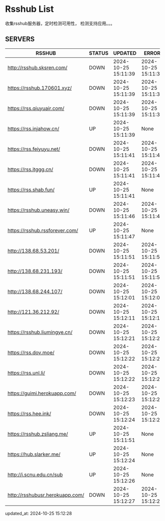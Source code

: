 # Rsshub List

收集rsshub服务器，定时检测可用性， 检测支持应用。。。


## SERVERS

|  RSSHUB   | STATUS  | UPDATED  | ERROR  | TWITTER |  
|  ----  | ----  | ----  | ----  | ---- |  
| http://rsshub.sksren.com/ | DOWN | 2024-10-25 15:11:39 | 2024-10-25 15:11:39 |  
| https://rsshub.170601.xyz/ | DOWN | 2024-10-25 15:11:39 | 2024-10-25 15:11:39 |  
| https://rss.qiuyuair.com/ | DOWN | 2024-10-25 15:11:39 | 2024-10-25 15:11:39 |  
| https://rss.injahow.cn/ | UP | 2024-10-25 15:11:39 | None ||  
| https://rss.feiyuyu.net/ | DOWN | 2024-10-25 15:11:41 | 2024-10-25 15:11:41 |  
| https://rss.itggg.cn/ | DOWN | 2024-10-25 15:11:41 | 2024-10-25 15:11:41 |  
| https://rss.shab.fun/ | UP | 2024-10-25 15:11:41 | None ||  
| https://rsshub.uneasy.win/ | DOWN | 2024-10-25 15:11:46 | 2024-10-25 15:11:46 |  
| https://rsshub.rssforever.com/ | UP | 2024-10-25 15:11:47 | None ||  
| http://138.68.53.201/ | DOWN | 2024-10-25 15:11:51 | 2024-10-25 15:11:51 |  
| http://138.68.231.193/ | DOWN | 2024-10-25 15:11:51 | 2024-10-25 15:11:51 |  
| http://138.68.244.107/ | DOWN | 2024-10-25 15:12:01 | 2024-10-25 15:12:01 |  
| http://121.36.212.92/ | DOWN | 2024-10-25 15:12:11 | 2024-10-25 15:12:11 |  
| https://rsshub.liumingye.cn/ | DOWN | 2024-10-25 15:12:21 | 2024-10-25 15:12:21 |  
| https://rss.dov.moe/ | DOWN | 2024-10-25 15:12:22 | 2024-10-25 15:12:22 |  
| https://rss.unl.li/ | DOWN | 2024-10-25 15:12:22 | 2024-10-25 15:12:22 |  
| https://guimi.herokuapp.com/ | DOWN | 2024-10-25 15:12:23 | 2024-10-25 15:12:23 |  
| https://rss.hee.ink/ | DOWN | 2024-10-25 15:12:24 | 2024-10-25 15:12:24 |  
| https://rsshub.zsliang.me/ | UP | 2024-10-25 15:11:51 | None |OK|  
| https://hub.slarker.me/ | UP | 2024-10-25 15:12:24 | None ||  
| http://i.scnu.edu.cn/sub | UP | 2024-10-25 15:12:26 | None ||  
| http://rsshubusr.herokuapp.com/ | DOWN | 2024-10-25 15:12:27 | 2024-10-25 15:12:27 |  
  

updated_at: 2024-10-25 15:12:28  
